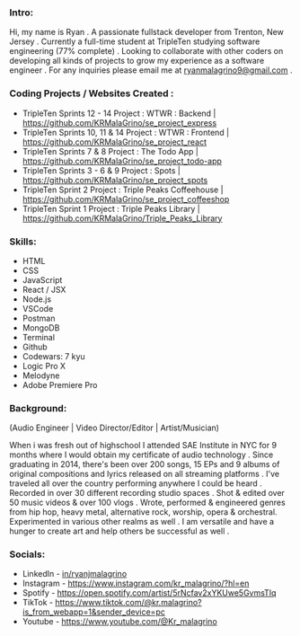 ### Intro:

 Hi, my name is Ryan . A passionate fullstack developer from Trenton, New Jersey . Currently a full-time student at TripleTen studying software engineering (77% complete) . Looking to collaborate with other coders on developing all kinds of projects to grow my experience as a software engineer . For any inquiries please email me at ryanmalagrino9@gmail.com .

### Coding Projects / Websites Created :

 - TripleTen Sprints 12 - 14 Project : WTWR : Backend | https://github.com/KRMalaGrino/se_project_express
 - TripleTen Sprints 10, 11 & 14 Project : WTWR : Frontend | https://github.com/KRMalaGrino/se_project_react
 - TripleTen Sprints 7 & 8 Project : The Todo App | https://github.com/KRMalaGrino/se_project_todo-app
 - TripleTen Sprints 3 - 6 & 9 Project : Spots | https://github.com/KRMalaGrino/se_project_spots
 - TripleTen Sprint 2 Project : Triple Peaks Coffeehouse | https://github.com/KRMalaGrino/se_project_coffeeshop
 - TripleTen Sprint 1 Project : Triple Peaks Library | https://github.com/KRMalaGrino/Triple_Peaks_Library 

### Skills:

 - HTML
 - CSS
 - JavaScript
 - React / JSX
 - Node.js
 - VSCode
 - Postman
 - MongoDB
 - Terminal
 - Github
 - Codewars: 7 kyu
 - Logic Pro X
 - Melodyne
 - Adobe Premiere Pro

### Background:
(Audio Engineer | Video Director/Editor | Artist/Musician)

 When i was fresh out of highschool I attended SAE Institute in NYC for 9 months where I would obtain my certificate of audio technology . Since graduating in 2014, there's been over 200 songs, 15 EPs and 9 albums of original compositions and lyrics released on all streaming platforms . I've traveled all over the country performing anywhere I could be heard . Recorded in over 30 different recording studio spaces . Shot & edited over 50 music videos & over 100 vlogs . Wrote, performed & engineered genres from hip hop, heavy metal, alternative rock, worship, opera & orchestral. Experimented in various other realms as well . I am versatile and have a hunger to create art and help others be successful as well .

### Socials:

- LinkedIn - [in/ryanjmalagrino](https://www.linkedin.com/in/ryanjmalagrino/)
- Instagram - https://www.instagram.com/kr_malagrino/?hl=en
- Spotify - https://open.spotify.com/artist/5rNcfav2xYKUwe5GvmsTIq
- TikTok - https://www.tiktok.com/@kr.malagrino?is_from_webapp=1&sender_device=pc
- Youtube - https://www.youtube.com/@Kr_malagrino


